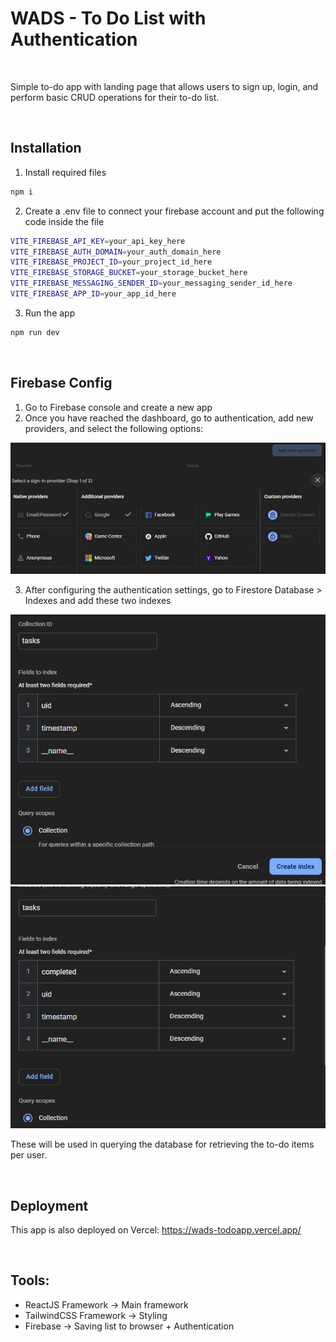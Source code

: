 # WADS - To Do List with Authentication <br>

<br>

Simple to-do app with landing page that allows users to sign up, login, and perform basic CRUD operations for their to-do list.

<br>

## Installation

1. Install required files
```sh
npm i 
```

2. Create a .env file to connect your firebase account and put the following code inside the file
```sh
VITE_FIREBASE_API_KEY=your_api_key_here
VITE_FIREBASE_AUTH_DOMAIN=your_auth_domain_here
VITE_FIREBASE_PROJECT_ID=your_project_id_here
VITE_FIREBASE_STORAGE_BUCKET=your_storage_bucket_here
VITE_FIREBASE_MESSAGING_SENDER_ID=your_messaging_sender_id_here
VITE_FIREBASE_APP_ID=your_app_id_here
```

3. Run the app
```sh
npm run dev
```

<br>

## Firebase Config

1. Go to Firebase console and create a new app
2. Once you have reached the dashboard, go to authentication, add new providers, and select the following options:
<img src="./readme_images/auth.png" width="600">

3. After configuring the authentication settings, go to Firestore Database > Indexes and add these two indexes 
<img src="./readme_images/index1.png" width="600">
<img src="./readme_images/index2.png" width="600">

These will be used in querying the database for retrieving the to-do items per user. 

<br>

## Deployment
This app is also deployed on Vercel:  https://wads-todoapp.vercel.app/

<br>

## Tools:
* ReactJS Framework -> Main framework
* TailwindCSS Framework -> Styling
* Firebase -> Saving list to browser + Authentication
